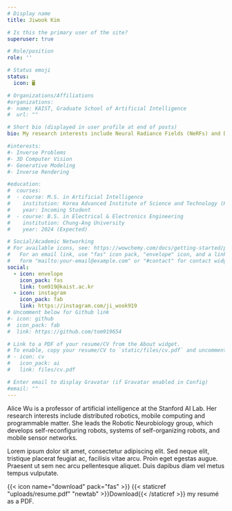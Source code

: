 ```yaml
---
# Display name
title: Jiwook Kim

# Is this the primary user of the site?
superuser: true

# Role/position
role: ''

# Status emoji
status:
  icon: 🖥️

# Organizations/Affiliations
#organizations:
#- name: KAIST, Graduate School of Artificial Intelligence
#  url: ""

# Short bio (displayed in user profile at end of posts)
bio: My research interests include Neural Radiance Fields (NeRFs) and Diffusion Models (DMs).

#interests:
#- Inverse Problems
#- 3D Computer Vision
#- Generative Modeling
#- Inverse Rendering

#education:
#  courses:
#  - course: M.S. in Artificial Intelligence
#    institution: Korea Advanced Institute of Science and Technology (KAIST)
#    year: Incoming Student
#  - course: B.S. in Electrical & Electronics Engineering
#    institution: Chung-Ang University
#    year: 2024 (Expected)

# Social/Academic Networking
# For available icons, see: https://wowchemy.com/docs/getting-started/page-builder/#icons
#   For an email link, use "fas" icon pack, "envelope" icon, and a link in the
#   form "mailto:your-email@example.com" or "#contact" for contact widget.
social:
  - icon: envelope
    icon_pack: fas
    link: tom919@kaist.ac.kr
  - icon: instagram
    icon_pack: fab
    link: https://instagram.com/ji_wook919
# Uncomment below for Github link
#- icon: github
#  icon_pack: fab
#  link: https://github.com/tom919654

# Link to a PDF of your resume/CV from the About widget.
# To enable, copy your resume/CV to `static/files/cv.pdf` and uncomment the lines below.
# - icon: cv
#   icon_pack: ai
#   link: files/cv.pdf

# Enter email to display Gravatar (if Gravatar enabled in Config)
#email: ""
---
```


Alice Wu is a professor of artificial intelligence at the Stanford AI Lab. Her research interests include distributed robotics, mobile computing and programmable matter. She leads the Robotic Neurobiology group, which develops self-reconfiguring robots, systems of self-organizing robots, and mobile sensor networks.

Lorem ipsum dolor sit amet, consectetur adipiscing elit. Sed neque elit, tristique placerat feugiat ac, facilisis vitae arcu. Proin eget egestas augue. Praesent ut sem nec arcu pellentesque aliquet. Duis dapibus diam vel metus tempus vulputate.

{{< icon name="download" pack="fas" >}} {{< staticref "uploads/resume.pdf" "newtab" >}}Download{{< /staticref >}} my resumé as a PDF.
